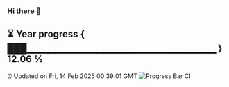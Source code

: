 ### Hi there 👋
⏳ Year progress { ███▁▁▁▁▁▁▁▁▁▁▁▁▁▁▁▁▁▁▁▁▁▁▁▁▁▁▁ } 12.06 %
---
⏰ Updated on Fri, 14 Feb 2025 00:39:01 GMT
![Progress Bar CI](https://github.com/Moyi321/Moyi321/workflows/Progress%20Bar%20CI/badge.svg)
